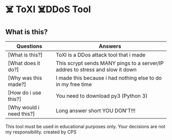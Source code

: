 # ☠️ ToXI ☠️DDoS Tool 
## What is this?
Questions | Answers
--------- | ---------
[What is this?] | ToXI is a DDos attack tool that i made 
[What does it do?] | This scrypt sends MANY pings to a server/IP addres to stress and slow it down
[Why was this made?] | I made this because i had nothing else to do in my free time
[How do i use this?] | You need to download py3 (Python 3) 
[Why would i need this?] | Long answer short YOU DON'T!!! 

This tool must be used in educational purposes only. Your decisions are not my responsibility.
created by CPS
